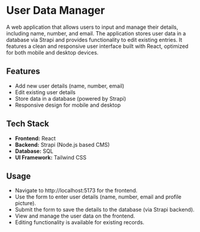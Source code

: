 # User Data Manager

A web application that allows users to input and manage their details, including name, number, and email. The application stores user data in a database via Strapi and provides functionality to edit existing entries. It features a clean and responsive user interface built with React, optimized for both mobile and desktop devices.

## Features

- Add new user details (name, number, email)
- Edit existing user details
- Store data in a database (powered by Strapi)
- Responsive design for mobile and desktop

## Tech Stack

- **Frontend:** React
- **Backend:** Strapi (Node.js based CMS)
- **Database:** SQL
- **UI Framework:** Tailwind CSS 

## Usage

- Navigate to http://localhost:5173 for the frontend.
- Use the form to enter user details (name, number, email and profile picture).
- Submit the form to save the details to the database (via Strapi backend).
- View and manage the user data on the frontend.
- Editing functionality is available for existing records.
